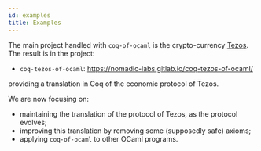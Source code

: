 ```yaml
---
id: examples
title: Examples
---
```


The main project handled with `coq-of-ocaml` is the crypto-currency [Tezos](https://tezos.com/). The result is in the project:
* `coq-tezos-of-ocaml`: https://nomadic-labs.gitlab.io/coq-tezos-of-ocaml/

providing a translation in Coq of the economic protocol of Tezos.

We are now focusing on:
* maintaining the translation of the protocol of Tezos, as the protocol evolves;
* improving this translation by removing some (supposedly safe) axioms;
* applying `coq-of-ocaml` to other OCaml programs.
